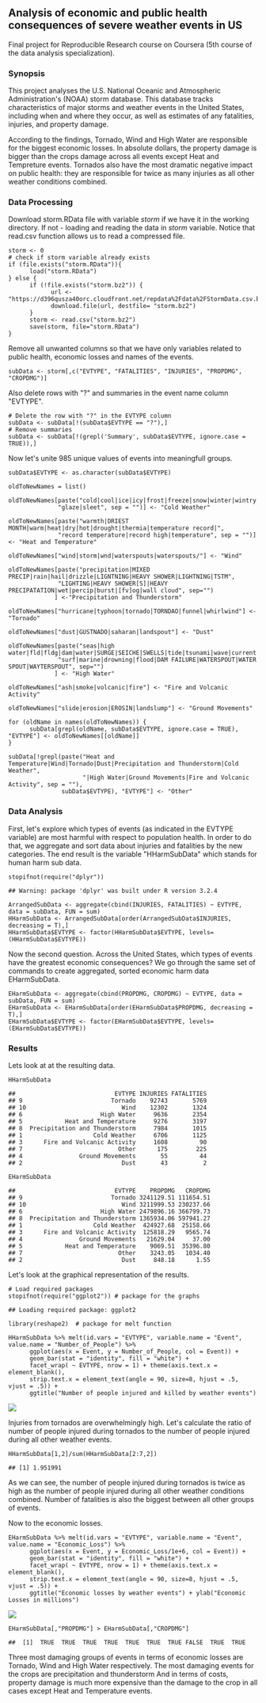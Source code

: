 Analysis of economic and public health consequences of severe weather events in US
----------------------------------------------------------------------------------

Final project for Reproducible Research course on Coursera (5th course
of the data analysis specialization).

### Synopsis

This project analyses the U.S. National Oceanic and Atmospheric
Administration's (NOAA) storm database. This database tracks
characteristics of major storms and weather events in the United States,
including when and where they occur, as well as estimates of any
fatalities, injuries, and property damage.

According to the findings, Tornado, Wind and High Water are responsible
for the biggest economic losses. In absolute dollars, the property
damage is bigger than the crops damage across all events except Heat and
Tempreture events. Tornados also have the most dramatic negative impact
on public health: they are responsible for twice as many injuries as all
other weather conditions combined.

### Data Processing

Download storm.RData file with variable *storm* if we have it in the
working directory. If not - loading and reading the data in *storm*
variable. Notice that read.csv function allows us to read a compressed
file.

    storm <- 0
    # check if storm variable already exists
    if (file.exists("storm.RData")){
          load("storm.RData")
    } else {
          if (!file.exists("storm.bz2")) {
                url <- "https://d396qusza40orc.cloudfront.net/repdata%2Fdata%2FStormData.csv.bz2"
                download.file(url, destfile= "storm.bz2")
          }
          storm <- read.csv("storm.bz2")
          save(storm, file="storm.RData")
    }

Remove all unwanted columns so that we have only variables related to
public health, economic losses and names of the events.

    subData <- storm[,c("EVTYPE", "FATALITIES", "INJURIES", "PROPDMG", "CROPDMG")]

Also delete rows with "?" and summaries in the event name column
"EVTYPE".

    # Delete the row with "?" in the EVTYPE column
    subData <- subData[!(subData$EVTYPE == "?"),]
    # Remove summaries
    subData <- subData[!(grepl('Summary', subData$EVTYPE, ignore.case = TRUE)),]

Now let's unite 985 unique values of events into meaningfull groups.

    subData$EVTYPE <- as.character(subData$EVTYPE)

    oldToNewNames = list()

    oldToNewNames[paste("cold|cool|ice|icy|frost|freeze|snow|winter|wintry|wintery|blizzard|chill|freezing|",
                  "glaze|sleet", sep = "")] <- "Cold Weather"

    oldToNewNames[paste("warmth|DRIEST MONTH|warm|heat|dry|hot|drought|thermia|temperature record|",
                  "record temperature|record high|temperature", sep = "")] <- "Heat and Temperature"

    oldToNewNames["wind|storm|wnd|waterspouts|waterspouts/"] <- "Wind"

    oldToNewNames[paste("precipitation|MIXED PRECIP|rain|hail|drizzle|LIGNTNING|HEAVY SHOWER|LIGHTNING|TSTM",
                  "LIGHTING|HEAVY SHOWER[S]|HEAVY PRECIPATATION|wet|percip|burst|[fv]og|wall cloud", sep="")
                 ] <-"Precipitation and Thunderstorm"

    oldToNewNames["hurricane|typhoon|tornado|TORNDAO|funnel|whirlwind"] <- "Tornado"

    oldToNewNames["dust|GUSTNADO|saharan|landspout"] <- "Dust"

    oldToNewNames[paste("seas|high water|fld|fldg|dam|water|SURGE|SEICHE|SWELLS|tide|tsunami|wave|current|",
                  "surf|marine|drowning|flood|DAM FAILURE|WATERSPOUT|WATER SPOUT|WAYTERSPOUT", sep="")
                 ] <- "High Water"

    oldToNewNames["ash|smoke|volcanic|fire"] <- "Fire and Volcanic Activity"

    oldToNewNames["slide|erosion|EROSIN|landslump"] <- "Ground Movements"

    for (oldName in names(oldToNewNames)) {
          subData[grepl(oldName, subData$EVTYPE, ignore.case = TRUE), "EVTYPE"] <- oldToNewNames[[oldName]]
    }

    subData[!grepl(paste("Heat and Temperature|Wind|Tornado|Dust|Precipitation and Thunderstorm|Cold Weather",
                         "|High Water|Ground Movements|Fire and Volcanic Activity", sep = ""), 
                   subData$EVTYPE), "EVTYPE"] <- "Other"

### Data Analysis

First, let's explore which types of events (as indicated in the EVTYPE
variable) are most harmful with respect to population health. In order
to do that, we aggregate and sort data about injuries and fatalities by
the new categories. The end result is the variable "HHarmSubData" which
stands for human harm sub data.

    stopifnot(require("dplyr"))

    ## Warning: package 'dplyr' was built under R version 3.2.4

    ArrangedSubData <- aggregate(cbind(INJURIES, FATALITIES) ~ EVTYPE, data = subData, FUN = sum)
    HHarmSubData <- ArrangedSubData[order(ArrangedSubData$INJURIES, decreasing = T),]
    HHarmSubData$EVTYPE <- factor(HHarmSubData$EVTYPE, levels=(HHarmSubData$EVTYPE))

Now the second question. Across the United States, which types of events
have the greatest economic consequences? We go through the same set of
commands to create aggregated, sorted economic harm data EHarmSubData.

    EHarmSubData <- aggregate(cbind(PROPDMG, CROPDMG) ~ EVTYPE, data = subData, FUN = sum)
    EHarmSubData <- EHarmSubData[order(EHarmSubData$PROPDMG, decreasing = T),]
    EHarmSubData$EVTYPE <- factor(EHarmSubData$EVTYPE, levels=(EHarmSubData$EVTYPE))

### Results

Lets look at at the resulting data.

    HHarmSubData

    ##                            EVTYPE INJURIES FATALITIES
    ## 9                         Tornado    92743       5769
    ## 10                           Wind    12302       1324
    ## 6                      High Water     9636       2354
    ## 5            Heat and Temperature     9276       3197
    ## 8  Precipitation and Thunderstorm     7984       1015
    ## 1                    Cold Weather     6706       1125
    ## 3      Fire and Volcanic Activity     1608         90
    ## 7                           Other      175        225
    ## 4                Ground Movements       55         44
    ## 2                            Dust       43          2

    EHarmSubData

    ##                            EVTYPE    PROPDMG   CROPDMG
    ## 9                         Tornado 3241129.51 111654.51
    ## 10                           Wind 3211999.53 230237.66
    ## 6                      High Water 2479896.16 366799.73
    ## 8  Precipitation and Thunderstorm 1365934.06 597941.27
    ## 1                    Cold Weather  424927.68  25158.66
    ## 3      Fire and Volcanic Activity  125818.29   9565.74
    ## 4                Ground Movements   21629.04     37.00
    ## 5            Heat and Temperature    9069.51  35396.80
    ## 7                           Other    3243.05   1034.40
    ## 2                            Dust     848.18      1.55

Let's look at the graphical representation of the results.

    # Load required packages
    stopifnot(require("ggplot2")) # package for the graphs

    ## Loading required package: ggplot2

    library(reshape2)  # package for melt function

    HHarmSubData %>% melt(id.vars = "EVTYPE", variable.name = "Event", value.name = "Number_of_People") %>%
          ggplot(aes(x = Event, y = Number_of_People, col = Event)) +
          geom_bar(stat = "identity", fill = "white") + 
          facet_wrap( ~ EVTYPE, nrow = 1) + theme(axis.text.x = element_blank(), 
          strip.text.x = element_text(angle = 90, size=8, hjust = .5, vjust = .5)) +
          ggtitle("Number of people injured and killed by weather events")

![](US_Storm_Analysis_files/figure-markdown_strict/unnamed-chunk-9-1.png)<!-- -->

Injuries from tornados are overwhelmingly high. Let's calculate the
ratio of number of people injured during tornados to the number of
people injured during all other weather events.

    HHarmSubData[1,2]/sum(HHarmSubData[2:7,2])

    ## [1] 1.951991

As we can see, the number of people injured during tornados is twice as
high as the number of people injured during all other weather conditions
combined. Number of fatalities is also the biggest between all other
groups of events.

Now to the economic losses.

    EHarmSubData %>% melt(id.vars = "EVTYPE", variable.name = "Event", value.name = "Economic_Loss") %>%
          ggplot(aes(x = Event, y = Economic_Loss/1e+6, col = Event)) +
          geom_bar(stat = "identity", fill = "white") + 
          facet_wrap( ~ EVTYPE, nrow = 1) + theme(axis.text.x = element_blank(), 
          strip.text.x = element_text(angle = 90, size=8, hjust = .5, vjust = .5)) +
          ggtitle("Economic losses by weather events") + ylab("Economic Losses in millions")

![](US_Storm_Analysis_files/figure-markdown_strict/unnamed-chunk-11-1.png)<!-- -->

    EHarmSubData[,"PROPDMG"] > EHarmSubData[,"CROPDMG"]

    ##  [1]  TRUE  TRUE  TRUE  TRUE  TRUE  TRUE  TRUE FALSE  TRUE  TRUE

Three most damaging groups of events in terms of economic losses are
Tornado, Wind and High Water respectively. The most damaging events for
the crops are precipitation and thunderstorm And in terms of costs,
property damage is much more expensive than the damage to the crop in
all cases except Heat and Temperature events.
